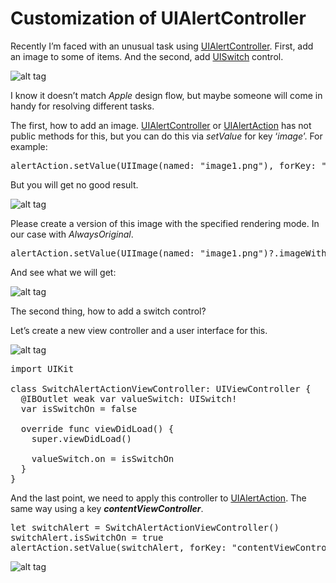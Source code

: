 # Customization of UIAlertController

Recently I’m faced with an unusual task using <a href="https://developer.apple.com/library/ios/documentation/UIKit/Reference/UIAlertController_class/">UIAlertController</a>. First, add an image to some of items. And the second, add <a href="https://developer.apple.com/library/ios/documentation/UIKit/Reference/UISwitch_Class/">UISwitch</a> control.

![alt tag](https://raw.github.com/maximbilan/UIAlertController-Customization/master/img/1.png)

I know it doesn’t matсh <i>Apple</i> design flow, but maybe someone will come in handy for resolving different tasks.

The first, how to add an image. <a href="https://developer.apple.com/library/ios/documentation/UIKit/Reference/UIAlertController_class/">UIAlertController</a> or <a href="https://developer.apple.com/library/ios/documentation/UIKit/Reference/UIAlertAction_Class/">UIAlertAction</a> has not public methods for this, but you can do this via <i>setValue</i> for key ‘<i>image</i>’. For example:

<pre>
alertAction.setValue(UIImage(named: "image1.png"), forKey: "image")
</pre>

But you will get no good result.

![alt tag](https://raw.github.com/maximbilan/UIAlertController-Customization/master/img/2.png)

Please create a version of this image with the specified rendering mode. In our case with <i>AlwaysOriginal</i>.

<pre>
alertAction.setValue(UIImage(named: "image1.png")?.imageWithRenderingMode(UIImageRenderingMode.AlwaysOriginal), forKey: "image")
</pre>

And see what we will get:

![alt tag](https://raw.github.com/maximbilan/UIAlertController-Customization/master/img/3.png)

The second thing, how to add a switch control? 

Let’s create a new view controller and a user interface for this.

![alt tag](https://raw.github.com/maximbilan/UIAlertController-Customization/master/img/4.png)

<pre>
import UIKit

class SwitchAlertActionViewController: UIViewController {
  @IBOutlet weak var valueSwitch: UISwitch!
  var isSwitchOn = false
 
  override func viewDidLoad() {
    super.viewDidLoad()

    valueSwitch.on = isSwitchOn
  }
}
</pre>

And the last point, we need to apply this controller to <a href="https://developer.apple.com/library/ios/documentation/UIKit/Reference/UIAlertAction_Class/">UIAlertAction</a>. The same way using a key <b><i>contentViewController</i></b>.

<pre>
let switchAlert = SwitchAlertActionViewController()
switchAlert.isSwitchOn = true
alertAction.setValue(switchAlert, forKey: "contentViewController")
</pre>

![alt tag](https://raw.github.com/maximbilan/UIAlertController-Customization/master/img/5.png)
